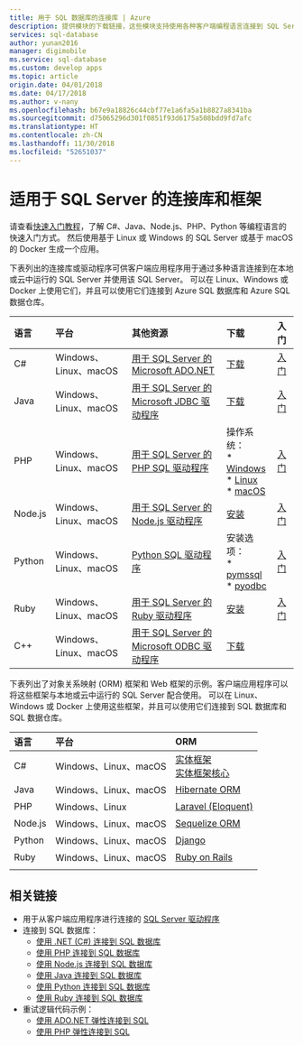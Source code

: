 ```yaml
---
title: 用于 SQL 数据库的连接库 | Azure
description: 提供模块的下载链接，这些模块支持使用各种客户端编程语言连接到 SQL Server 和 SQL 数据库。
services: sql-database
author: yunan2016
manager: digimobile
ms.service: sql-database
ms.custom: develop apps
ms.topic: article
origin.date: 04/01/2018
ms.date: 04/17/2018
ms.author: v-nany
ms.openlocfilehash: b67e9a18826c44cbf77e1a6fa5a1b8827a8341ba
ms.sourcegitcommit: d75065296d301f0851f93d6175a508bdd9fd7afc
ms.translationtype: HT
ms.contentlocale: zh-CN
ms.lasthandoff: 11/30/2018
ms.locfileid: "52651037"
---
```

# <a name="connectivity-libraries-and-frameworks-for-sql-server"></a>适用于 SQL Server 的连接库和框架

请查看[快速入门教程](http://aka.ms/sqldev)，了解 C#、Java、Node.js、PHP、Python 等编程语言的快速入门方式。 然后使用基于 Linux 或 Windows 的 SQL Server 或基于 macOS 的 Docker 生成一个应用。

下表列出的连接库或驱动程序可供客户端应用程序用于通过多种语言连接到在本地或云中运行的 SQL Server 并使用该 SQL Server。 可以在 Linux、Windows 或 Docker 上使用它们，并且可以使用它们连接到 Azure SQL 数据库和 Azure SQL 数据仓库。 

| 语言 | 平台 | 其他资源 | 下载 | 入门 |
| :-- | :-- | :-- | :-- | :-- |
| C# | Windows、Linux、macOS | [用于 SQL Server 的 Microsoft ADO.NET](https://docs.microsoft.com/sql/connect/ado-net/microsoft-ado-net-for-sql-server) | [下载](https://www.microsoft.com/net/download/) | [入门](https://www.microsoft.com/sql-server/developer-get-started/csharp/ubuntu)
| Java | Windows、Linux、macOS | [用于 SQL Server 的 Microsoft JDBC 驱动程序](http://msdn.microsoft.com/library/mt484311.aspx) | [下载](https://go.microsoft.com/fwlink/?linkid=852460) |  [入门](https://www.microsoft.com/sql-server/developer-get-started/java/ubuntu)
| PHP | Windows、Linux、macOS| [用于 SQL Server 的 PHP SQL 驱动程序](http://msdn.microsoft.com/library/dn865013.aspx) | 操作系统： <br/> \* [Windows](https://www.microsoft.com/download/details.aspx?id=55642) <br/> \* [Linux](https://github.com/Microsoft/msphpsql/tree/dev#install-unix) <br/> \* [macOS](https://github.com/Microsoft/msphpsql/tree/dev#install-unix) |  [入门](https://www.microsoft.com/sql-server/developer-get-started/php/ubuntu)
| Node.js | Windows、Linux、macOS | [用于 SQL Server 的 Node.js 驱动程序](http://msdn.microsoft.com/library/mt652093.aspx) | [安装](https://msdn.microsoft.com/library/mt652094.aspx) |  [入门](https://www.microsoft.com/sql-server/developer-get-started/node/ubuntu)
| Python | Windows、Linux、macOS | [Python SQL 驱动程序](http://msdn.microsoft.com/library/mt652092.aspx) | 安装选项： <br/> \* [pymssql](https://msdn.microsoft.com/library/mt694094.aspx) <br/> \* [pyodbc](http://msdn.microsoft.com/library/mt763257.aspx) |  [入门](https://www.microsoft.com/sql-server/developer-get-started/python/ubuntu)
| Ruby | Windows、Linux、macOS | [用于 SQL Server 的 Ruby 驱动程序](http://msdn.microsoft.com/library/mt691981.aspx) | [安装](https://msdn.microsoft.com/library/mt711041.aspx) | [入门](https://www.microsoft.com/sql-server/developer-get-started/ruby/ubuntu)
| C++ | Windows、Linux、macOS | [用于 SQL Server 的 Microsoft ODBC 驱动程序](https://msdn.microsoft.com/library/mt654048(v=sql.1).aspx) | [下载](https://msdn.microsoft.com/library/mt654048(v=sql.1).aspx) |  

下表列出了对象关系映射 (ORM) 框架和 Web 框架的示例。客户端应用程序可以将这些框架与本地或云中运行的 SQL Server 配合使用。 可以在 Linux、Windows 或 Docker 上使用这些框架，并且可以使用它们连接到 SQL 数据库和 SQL 数据仓库。 

| 语言 | 平台 | ORM |
| :-- | :-- | :-- |
| C# | Windows、Linux、macOS | [实体框架](https://docs.microsoft.com/ef)<br>[实体框架核心](https://docs.microsoft.com/ef/core/index) |
| Java | Windows、Linux、macOS |[Hibernate ORM](http://hibernate.org/orm)|
| PHP | Windows、Linux | [Laravel (Eloquent)](https://laravel.com/docs/5.0/eloquent) |
| Node.js | Windows、Linux、macOS | [Sequelize ORM](http://docs.sequelizejs.com) |
| Python | Windows、Linux、macOS |[Django](https://www.djangoproject.com/) |
| Ruby | Windows、Linux、macOS | [Ruby on Rails](http://rubyonrails.org/) |
||||

## <a name="related-links"></a>相关链接
- 用于从客户端应用程序进行连接的 [SQL Server 驱动程序](http://msdn.microsoft.com/library/mt654049.aspx)
- 连接到 SQL 数据库：
    - [使用 .NET (C#) 连接到 SQL 数据库](sql-database-connect-query-dotnet.md)
    - [使用 PHP 连接到 SQL 数据库](sql-database-connect-query-php.md)
    - [使用 Node.js 连接到 SQL 数据库](sql-database-connect-query-nodejs.md)
    - [使用 Java 连接到 SQL 数据库](sql-database-connect-query-java.md)
    - [使用 Python 连接到 SQL 数据库](sql-database-connect-query-python.md)
    - [使用 Ruby 连接到 SQL 数据库](sql-database-connect-query-ruby.md)
- 重试逻辑代码示例：
    - [使用 ADO.NET 弹性连接到 SQL][step-4-connect-resiliently-to-sql-with-ado-net-a78n]
    - [使用 PHP 弹性连接到 SQL][step-4-connect-resiliently-to-sql-with-php-p42h]


<!-- Link references. -->

[step-4-connect-resiliently-to-sql-with-ado-net-a78n]: https://docs.microsoft.com/sql/connect/ado-net/step-4-connect-resiliently-to-sql-with-ado-net

[step-4-connect-resiliently-to-sql-with-php-p42h]: https://docs.microsoft.com/sql/connect/php/step-4-connect-resiliently-to-sql-with-php


